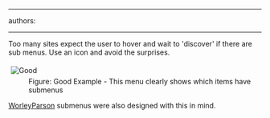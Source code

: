 

---
authors:

---




<span class='intro'> <p>Too many sites expect the user to hover and wait to 
     'discover' if there are sub menus. Use an icon and avoid the 
     surprises.
                </p> </span>

<dl class="goodImage"><dt> 
      <img alt="Good" src="http&#58;//www.ssw.com.au/SSW/Standards/Rules/Images/SubmenusHaveIcons_Good.gif" style="margin&#58;5px;" /> 
   </dt><dd>Figure&#58; Good Example - This menu clearly shows which items have submenus</dd></dl><p>
   <a target="_blank" href="http&#58;//www.worleyparsons.com/csg/infrastructureandenvironment/resource_infrastructure/Pages/default.aspx">WorleyParson</a> submenus were also designed with this in mind.</p>


